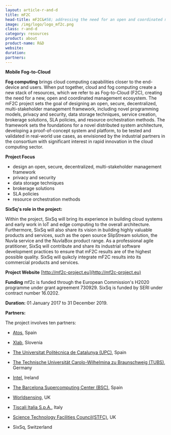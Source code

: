 ```yaml
---
layout: article-r-and-d
title: mF2C  
head-title: mF2C&#58; addressing the need for an open and coordinated management of fog and cloud computing 
image: /img/logo/logo_mf2c.png
class: r-and-d
category: resources
product: about
product-name: R&D
website: 
duration: 
partners: 
---
```


**Mobile Fog-to-Cloud**
	
**Fog computing** brings cloud computing capabilities closer to the end-device and users. When put together, cloud and fog computing create a new stack of resources, which we refer to as Fog-to-Cloud (F2C), creating the need for a new, open and coordinated management ecosystem. The mF2C project sets the goal of designing an open, secure, decentralized, multi-stakeholder management framework, including novel programming models, privacy and security, data storage techniques, service creation, brokerage solutions, SLA policies, and resource orchestration methods. The framework sets the foundations for a novel distributed system architecture, developing a proof-of-concept system and platform, to be tested and validated in real-world use cases, as envisioned by the industrial partners in the consortium with significant interest in rapid innovation in the cloud computing sector.

**Project Focus**

* design an open, secure, decentralized, multi-stakeholder management framework
* privacy and security
* data storage techniques
* brokerage solutions
* SLA policies
* resource orchestration methods


**SixSq's role in the project:** 

Within the project, SixSq will bring its experience in building cloud systems and early work in IoT and edge computing to the overall architecture. Furthermore, SixSq will also share its vision in building highly valuable products and services, such as the open source SlipStream solution, the Nuvla service and the NuvlaBox product range.  As a professional agile pratitioner, SixSq will contribute and share its industrial software development practices to ensure that mF2C results are of the highest possible quality. SixSq will quikcly integrate mF2C results into its commercial products and services.

**Project Website** [http://mf2c-project.eu](http://mf2c-project.eu)

**Funding** mf2c is funded through the European Commission's H2020
  programme under grant agreement 730929. SixSq is funded by SERI under contract number 16.0202.

**Duration:** 01 January 2017 to 31 December 2019.

**Partners:** 

The project involves ten partners:

- [Atos](http://booklet.atosresearch.eu), Spain

- [Xlab](http://www.xlab.si/?lang=en), Slovenia 

- [The Universitat Politècnica de Catalunya (UPC)](http://www.upc.edu), Spain

- [The Technische Universität Carolo-Wilhelmina zu Braunschweig (TUBS)](https://www.tu-braunschweig.de), Germany

- [Intel](http://www.intel.eu/content/www/eu/en/research/intel-labs.html), Ireland

- [The Barcelona Supercomputing Center (BSC)](https://www.bsc.es), Spain 

- [Worldsensing](http://www.worldsensing.com), UK

- [Tiscali Italia S.p.A.](http://investors.tiscali.it/it/), Italy

- [Science Technology Facilities Council(STFC)](http://www.stfc.ac.uk), UK


- SixSq, Switzerland 
